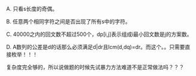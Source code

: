 A. 只看s长度的奇偶。

B. 任意两个相同字符之间是否出现了所有s中的字符。

C. 40000之内的回文数不超过500个，dp[i,j]表示组成i最小回文数是j的方案数。

D. A数列的公差是d的话那么必须满足d|dr且lcm(d,dq)=dr。而这个。。只需要直接枚举！！！

   复杂度完全够的，所以说做题的时候先试暴力方法难道不是正常做法吗？？？
